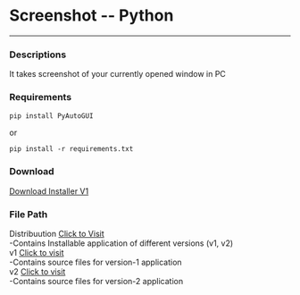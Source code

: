 # Screenshot -- Python
---------------------------------------------------------------------------------------------------
### Descriptions
It takes screenshot of your currently opened window in PC
### Requirements
````python
pip install PyAutoGUI
````
or
````
pip install -r requirements.txt
````
### Download
[Download Installer V1](https://github.com/Sachinacharya-Project/Screenshot_Python/raw/main/Distribution/v1/ScreenCaptureInstallerv100.exe)

### File Path
Distribuution
[Click to Visit](Distribution)  
    -Contains Installable application of different versions (v1, v2)  
v1
[Click to visit](v1)  
    -Contains source files for version-1 application  
v2
[Click to visit](v2)  
    -Contains source files for version-2 application  
